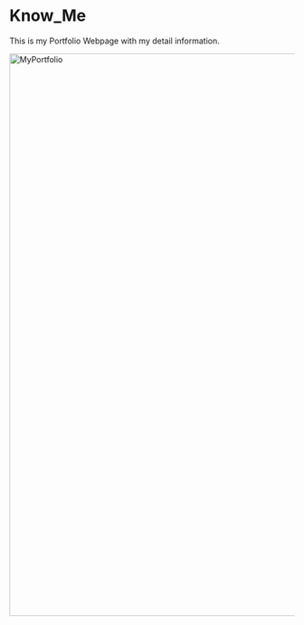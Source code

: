 # Know_Me
This is my Portfolio Webpage with my detail information.

<img width="1769" height="995" alt="MyPortfolio" src="https://github.com/user-attachments/assets/dbb4b34d-82c5-44c5-91a2-aacee570973e" />
